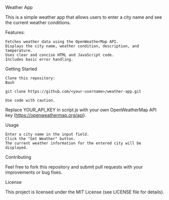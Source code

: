 Weather App

This is a simple weather app that allows users to enter a city name and see the current weather conditions.

Features:

    Fetches weather data using the OpenWeatherMap API.
    Displays the city name, weather condition, description, and temperature.
    Uses clear and concise HTML and JavaScript code.
    Includes basic error handling.

Getting Started

    Clone this repository:
    Bash

    git clone https://github.com/<your-username>/weather-app.git

    Use code with caution.

Replace YOUR_API_KEY in script.js with your own OpenWeatherMap API key (https://openweathermap.org/api).

Usage

    Enter a city name in the input field.
    Click the "Get Weather" button.
    The current weather information for the entered city will be displayed.

Contributing

Feel free to fork this repository and submit pull requests with your improvements or bug fixes.

License

This project is licensed under the MIT License (see LICENSE file for details).
